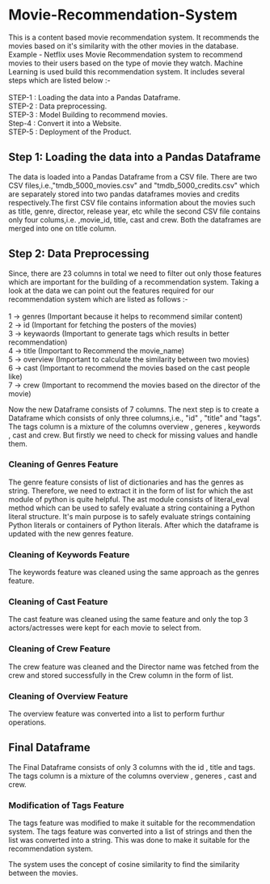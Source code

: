 # Movie-Recommendation-System <br>

This is a content based movie recommendation system. It recommends the movies based on it's similarity with the other movies in the database. 
Example - Netflix uses Movie Recommendation system to recommend movies to their users based on the type of movie they watch.
Machine Learning is used build this recommendation system. It includes several steps which are listed below :-<br>
<br>
STEP-1 : Loading the data into a Pandas Dataframe.<br>
STEP-2 : Data preprocessing.<br>
STEP-3 : Model Building to recommend movies.<br>
Step-4 : Convert it into a Website.<br>
STEP-5 : Deployment of the Product.<br>

## Step 1: Loading the data into a Pandas Dataframe 
The data is loaded into a Pandas Dataframe from a CSV file. There are two CSV files,i.e.,"tmdb_5000_movies.csv" and "tmdb_5000_credits.csv" which are separately stored into two pandas dataframes movies and credits respectively.The first CSV file contains information about the movies such as title, genre, director, release year, etc while the second CSV file contains only four colums,i.e. ,movie_id, title, cast and crew. Both the dataframes are merged into one on title column. <br>

## Step 2: Data Preprocessing 
Since, there are 23 columns in total we need to filter out only those features which are important for the building of a recommendation system. Taking a look at the data we can point out the features required for our recommendation system which are listed as follows :-<br>
<br>
1 -> genres (Important because it helps to recommend similar content)<br>
2 -> id (Important for fetching the posters of the movies)<br>
3 -> keywaords (Important to generate tags which results in better recommendation)<br>
4 -> title (Important to Recommend the movie_name)<br>
5 -> overview (Important to calculate the similarity between two movies)<br>
6 -> cast (Important to recommend the movies based on the cast people like)<br>
7 -> crew (Important to recommend the movies based on the director of the movie)<br>

Now the new Dataframe consists of 7 columns. The next step is to create a Dataframe which consists of only three columns,i.e., "id" , "title" and "tags". The tags column is a mixture of the columns overview , generes , keywords , cast and crew. But firstly we need to check for missing values and handle them.

### Cleaning of Genres Feature<br>
The genre feature consists of list of dictionaries and has the genres as string. Therefore, we need to extract it in the form of list for which the ast module of python is quite helpful. The ast module consists of literal_eval method which can be used to safely evaluate a string containing a Python literal structure. It's main purpose is to safely evaluate strings containing Python literals or containers of Python literals. After which the dataframe is updated with the new genres feature.<br>
### Cleaning of Keywords Feature<br>
The keywords feature was cleaned using the same approach as the genres feature.<br>
### Cleaning of Cast Feature<br>
The cast feature was cleaned using the same feature and only the top 3 actors/actresses were kept for each movie to select from.<br>
### Cleaning of Crew Feature<br>
The crew feature was cleaned and the Director name was fetched from the crew and stored successfully in the Crew column in the form of list.<br>
### Cleaning of Overview Feature<br>
The overview feature was converted into a list to perform furthur operations.<br>
## Final Dataframe<br>
The Final Dataframe consists of only 3 columns with the id , title and tags. The tags column is a mixture of the columns overview , generes , cast and crew. <br>
### Modification of Tags Feature<br>
The tags feature was modified to make it suitable for the recommendation system. The tags feature was converted into a list of strings and then the list was converted into a string. This was done to make it suitable for the recommendation system.<br>


The system uses the concept of cosine similarity to find the similarity between the movies.